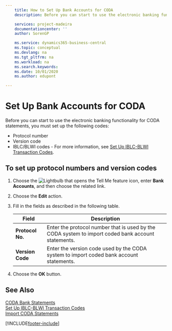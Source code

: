 ```yaml
---
    title: How to Set Up Bank Accounts for CODA
    description: Before you can start to use the electronic banking functionality for CODA statements, you must set up certain codes.

    services: project-madeira 
    documentationcenter: ''
    author: SorenGP

    ms.service: dynamics365-business-central
    ms.topic: conceptual
    ms.devlang: na
    ms.tgt_pltfrm: na
    ms.workload: na
    ms.search.keywords:
    ms.date: 10/01/2020
    ms.author: edupont

---
```

# Set Up Bank Accounts for CODA
Before you can start to use the electronic banking functionality for CODA statements, you must set up the following codes:  

- Protocol number  
- Version code  
- IBLC/BLWI codes - For more information, see [Set Up IBLC-BLWI Transaction Codes](how-to-set-up-iblc-blwi-transaction-codes.md).  

## To set up protocol numbers and version codes  

1.  Choose the ![Lightbulb that opens the Tell Me feature](../../media/ui-search/search_small.png "Tell me what you want to do") icon, enter **Bank Accounts**, and then choose the related link.  
2.  Choose the **Edit** action.  
3.  Fill in the fields as described in the following table.  

    |Field|Description|  
    |---------------------------------|---------------------------------------|  
    |**Protocol No.**|Enter the protocol number that is used by the CODA system to import coded bank account statements.|  
    |**Version Code**|Enter the version code used by the CODA system to import coded bank account statements.|  

4.  Choose the **OK** button.  

## See Also  
 [CODA Bank Statements](coda-bank-statements.md)   
 [Set Up IBLC-BLWI Transaction Codes](how-to-set-up-iblc-blwi-transaction-codes.md)   
 [Import CODA Statements](how-to-import-coda-statements.md)


[!INCLUDE[footer-include](../../includes/footer-banner.md)]